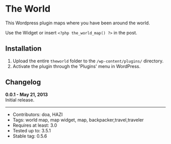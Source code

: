 # The World

This Wordpress plugin maps where you have been around the world.

Use the Widget or insert `<?php the_world_map() ?>` in the post.

## Installation

1. Upload the entire `theworld` folder to the `/wp-content/plugins/` directory.
2. Activate the plugin through the 'Plugins' menu in WordPress.

## Changelog

**0.0.1 - May 21, 2013**  
Initial release.

----

- Contributors: doa, HAZI
- Tags: world map, map widget, map, backpacker,travel,traveler
- Requires at least: 3.0
- Tested up to: 3.5.1
- Stable tag: 0.5.6